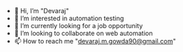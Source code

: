 - 👋 Hi, I’m "Devaraj"
- 👀 I’m interested in automation testing 
- 🌱 I’m currently looking for a job opportunity  
- 💞️ I’m looking to collaborate on web automation 
- 📫 How to reach me "devaraj.m.gowda90@gmail.com"

<!---
Devaraj1725/Devaraj1725 is a ✨ special ✨ repository because its `README.md` (this file) appears on your GitHub profile.
You can click the Preview link to take a look at your changes.
--->
